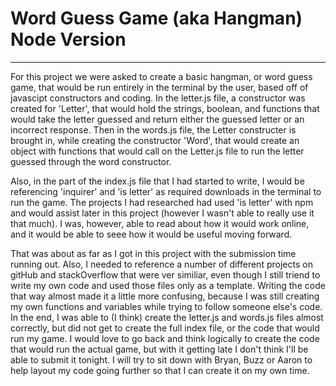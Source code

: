 # Word Guess Game (aka Hangman) Node Version
___

For this project we were asked to create a basic hangman, or word guess game, that would be run entirely in the terminal by the user, based off of javascipt constructors and coding.  In the letter.js file, a constructor was created for 'Letter', that would hold the strings, boolean, and functions that would take the letter guessed and return either the guessed letter or an incorrect response.  Then in the words.js file, the Letter constructer is brought in, while creating the constructor 'Word', that would create an object with functions that would call on the Letter.js file to run the letter guessed through the word constructor.

Also, in the part of the index.js file that I had started to write, I would be referencing 'inquirer' and 'is letter' as required downloads in the terminal to run the game.  The projects I had researched had used 'is letter' with npm and would assist later in this project (however I wasn't able to really use it that much).  I was, however, able to read about how it would work online, and it would be able to seee how it would be useful moving forward. 

That was about as far as I got in this project with the submission time running out.  Also, I needed to reference a number of different projects on gitHub and stackOverflow that were ver similiar, even though I still triend to write my own code and used those files only as a template.  Writing the code that way almost made it a little more confusing, because I was still creating my own functions and variables while trying to follow someone else's code.  In the end, I was able to (I think) create the letter.js and words.js files almost correctly, but did not get to create the full index file, or the code that would run my game.  I would love to go back and think logically to create the code that would run the actual game, but with it getting late I don't think I'll be able to submit it tonight.  I will try to sit down with Bryan, Buzz or Aaron to help layout my code going further so that I can create it on my own time.
